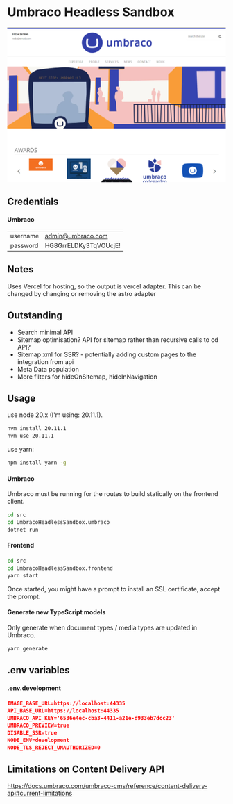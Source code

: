 # Umbraco Headless Sandbox

![Umbraco Headless Sandbox](/screenshots/image.png)

## Credentials
#### Umbraco

|   |   |
|---|---|
|username|admin@umbraco.com|
|password|HG8GrrELDKy3TqVOUcjE!|


## Notes
Uses Vercel for hosting, so the output is vercel adapter. This can be changed by changing or removing the astro adapter

## Outstanding
- Search minimal API
- Sitemap optimisation? API for sitemap rather than recursive calls to cd API? 
- Sitemap xml for SSR? - potentially adding custom pages to the integration from api
- Meta Data population
- More filters for hideOnSitemap, hideInNavigation

## Usage

use node 20.x (I'm using: 20.11.1).

```cmd
nvm install 20.11.1
nvm use 20.11.1
```
use yarn: 
```cmd
npm install yarn -g
```

#### Umbraco

Umbraco must be running for the routes to build statically on the frontend client. 

```cmd
cd src
cd UmbracoHeadlessSandbox.umbraco
dotnet run
```

#### Frontend

```cmd
cd src
cd UmbracoHeadlessSandbox.frontend
yarn start 
```
Once started, you might have a prompt to install an SSL certificate, accept the prompt. 



#### Generate new TypeScript models

Only generate when document types / media types are updated in Umbraco. 

```cmd
yarn generate 
```

## .env variables

#### .env.development
```json
IMAGE_BASE_URL=https://localhost:44335
API_BASE_URL=https://localhost:44335
UMBRACO_API_KEY='6536e4ec-cba3-4411-a21e-d933eb7dcc23'
UMBRACO_PREVIEW=true
DISABLE_SSR=true  
NODE_ENV=development
NODE_TLS_REJECT_UNAUTHORIZED=0
```

## Limitations on Content Delivery API
https://docs.umbraco.com/umbraco-cms/reference/content-delivery-api#current-limitations